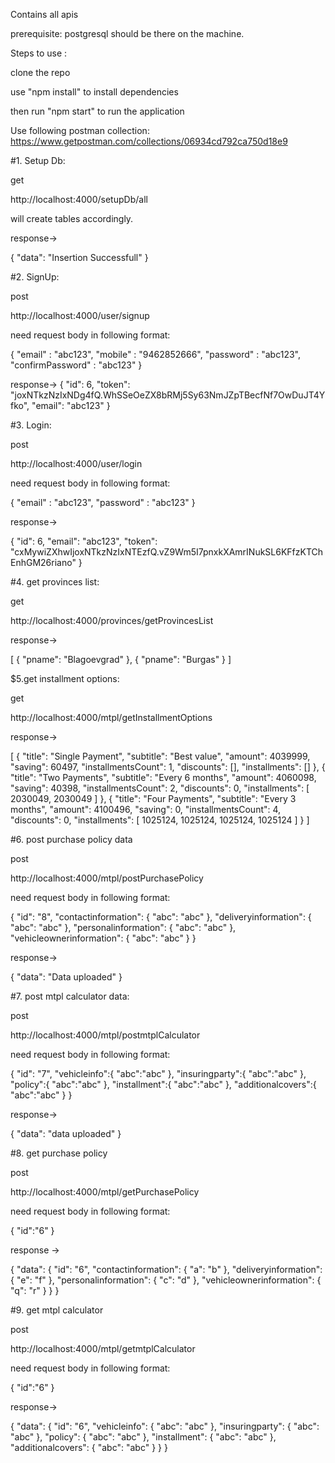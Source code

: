 Contains all apis

prerequisite: postgresql should be there on the machine.

Steps to use :

clone the repo

use "npm install" to install dependencies

then run "npm start" to run the application

Use following postman collection: https://www.getpostman.com/collections/06934cd792ca750d18e9


#1. Setup Db:

get

http://localhost:4000/setupDb/all

will create tables accordingly.

response-> 

{
    "data": "Insertion Successfull"
}


#2. SignUp:

post

http://localhost:4000/user/signup

need request body in following format:

{
    "email" : "abc123",
    "mobile" : "9462852666",
    "password" : "abc123",
    "confirmPassword" : "abc123"
}

response->
{
    "id": 6,
    "token": "joxNTkzNzIxNDg4fQ.WhSSeOeZX8bRMj5Sy63NmJZpTBecfNf7OwDuJT4Yfko",
    "email": "abc123"
}

#3. Login:

post

http://localhost:4000/user/login

need request body in following format:

{
    "email" : "abc123",
    "password" : "abc123"
}

response->

{
    "id": 6,
    "email": "abc123",
    "token": "cxMywiZXhwIjoxNTkzNzIxNTEzfQ.vZ9Wm5I7pnxkXAmrINukSL6KFfzKTChEnhGM26riano"
}


#4. get provinces list:

get

http://localhost:4000/provinces/getProvincesList

response-> 

[
    {
        "pname": "Blagoevgrad"
    },
    {
        "pname": "Burgas"
    }
]


$5.get installment options:

get

http://localhost:4000/mtpl/getInstallmentOptions

response-> 

[
    {
        "title": "Single Payment",
        "subtitle": "Best value",
        "amount": 4039999,
        "saving": 60497,
        "installmentsCount": 1,
        "discounts": [],
        "installments": []
    },
    {
        "title": "Two Payments",
        "subtitle": "Every 6 months",
        "amount": 4060098,
        "saving": 40398,
        "installmentsCount": 2,
        "discounts": 0,
        "installments": [
            2030049,
            2030049
        ]
    },
    {
        "title": "Four Payments",
        "subtitle": "Every 3 months",
        "amount": 4100496,
        "saving": 0,
        "installmentsCount": 4,
        "discounts": 0,
        "installments": [
            1025124,
            1025124,
            1025124,
            1025124
        ]
    }
]


#6. post purchase policy data

post

http://localhost:4000/mtpl/postPurchasePolicy

need request body in following format:

{
        "id": "8",
        "contactinformation": {
            "abc": "abc"
        },
        "deliveryinformation": {
            "abc": "abc"
        },
        "personalinformation": {
            "abc": "abc"
        },
        "vehicleownerinformation": {
            "abc": "abc"
        }
}

response->

{
    "data": "Data uploaded"
}


#7. post mtpl calculator data:

post

http://localhost:4000/mtpl/postmtplCalculator

need request body in following format:

{
        "id": "7",
        "vehicleinfo":{
            "abc":"abc"
        },
        "insuringparty":{
            "abc":"abc"
        },
        "policy":{
            "abc":"abc"
        },
        "installment":{
            "abc":"abc"
        },
        "additionalcovers":{
            "abc":"abc"
        }
}

response->

{
    "data": "data uploaded"
}


#8. get purchase policy

post

http://localhost:4000/mtpl/getPurchasePolicy

need request body in following format:

{
    "id":"6"
}

response ->

{
    "data": {
        "id": "6",
        "contactinformation": {
            "a": "b"
        },
        "deliveryinformation": {
            "e": "f"
        },
        "personalinformation": {
            "c": "d"
        },
        "vehicleownerinformation": {
            "q": "r"
        }
    }
}

#9. get mtpl calculator

post

http://localhost:4000/mtpl/getmtplCalculator

need request body in following format:

{
    "id":"6"
}

response->

{
    "data": {
        "id": "6",
        "vehicleinfo": {
            "abc": "abc"
        },
        "insuringparty": {
            "abc": "abc"
        },
        "policy": {
            "abc": "abc"
        },
        "installment": {
            "abc": "abc"
        },
        "additionalcovers": {
            "abc": "abc"
        }
    }
}
